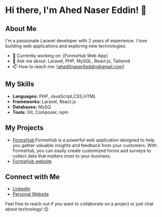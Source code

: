 # Hi there, I'm Ahed Naser Eddin! 👋

## About Me

I'm a passionate Laravel developer with 2 years of experience. I love building web applications and exploring new technologies.

- 🚀 Currently working on: [FormsHub Web App]
- 💬 Ask me about: Laravel, PHP, MySQL, React.js, Tailwind
- 📫 How to reach me: [ahed0naser0eddin@gmail.com]

## My Skills

- **Languages:** PHP, JavaScript,CSS,HTML
- **Frameworks:** Laravel, React.js
- **Databases:** MySQ
- **Tools:** Git, Composer, npm

## My Projects

- [FormsHub](https://app.formshub.net/):FormsHub is a powerful web application designed to help you gather valuable insights and feedback from your customers. With FormsHub, you can easily create customized forms and surveys to collect data that matters most to your business.
- [FormsHub website](https://formshub.net)

## Connect with Me

- [LinkedIn](linkedin.com/in/ahed-naser-eddin-aa1648213)
- [Personal Website](ahednasereddin.com)

Feel free to reach out if you want to collaborate on a project or just chat about technology! 😊
